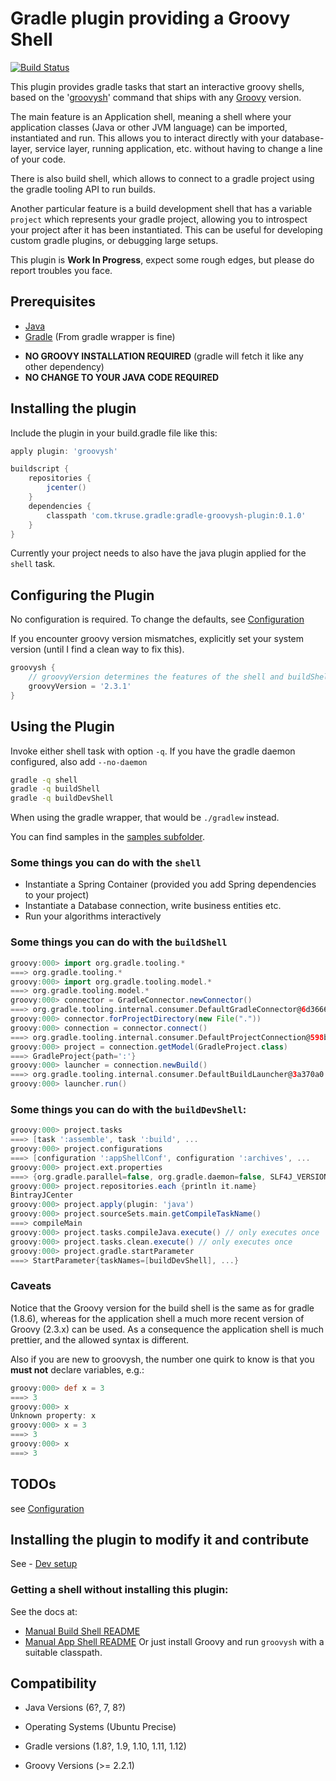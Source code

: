# Gradle plugin providing a Groovy Shell

[![Build Status](https://travis-ci.org/tkruse/gradle-groovysh-plugin.svg)](https://travis-ci.org/tkruse/gradle-groovysh-plugin)

This plugin provides gradle tasks that start an interactive groovy shells, based on
the '[groovysh](http://groovy.codehaus.org/Groovy+Shell)' command that ships with any [Groovy](http://groovy.codehaus.org/) version.

The main feature is an Application shell, meaning a shell where your application
classes (Java or other JVM language) can be imported, instantiated and run. This allows you to interact
directly with your database-layer, service layer, running application, etc. without having to
change a line of your code.

There is also build shell, which allows to connect to a gradle project using the gradle tooling API to run builds.

Another particular feature is a build development shell that has a variable ```project``` which represents
your gradle project, allowing you to introspect your project after it has been instantiated. This can be useful
for developing custom gradle plugins, or debugging large setups.


This plugin is **Work In Progress**, expect some rough edges, but please do report troubles you face.


## Prerequisites

* [Java](http://www.java.com/)
* [Gradle](http://www.gradle.org) (From gradle wrapper is fine)

- **NO GROOVY INSTALLATION REQUIRED** (gradle will fetch it like any other dependency)
- **NO CHANGE TO YOUR JAVA CODE REQUIRED**


## Installing the plugin

Include the plugin in your build.gradle file like this:

```Groovy
apply plugin: 'groovysh'

buildscript {
    repositories {
        jcenter()
    }
    dependencies {
        classpath 'com.tkruse.gradle:gradle-groovysh-plugin:0.1.0'
    }
}

```

Currently your project needs to also have the java plugin applied for the ```shell``` task.

## Configuring the Plugin

No configuration is required. To change the defaults, see [Configuration](doc/Configuration.md)

If you encounter groovy version mismatches, explicitly set your system version (until I find a clean way to fix this).
```Groovy
groovysh {
    // groovyVersion determines the features of the shell and buildShell tasks.
    groovyVersion = '2.3.1'
}
```


## Using the Plugin

Invoke either shell task with option ```-q```.
If you have the gradle daemon configured, also add ```--no-daemon```

```bash
gradle -q shell
gradle -q buildShell
gradle -q buildDevShell
```
When using the gradle wrapper, that would be ```./gradlew``` instead.

You can find samples in the [samples subfolder](samples/README.md).



### Some things you can do with the ```shell```

- Instantiate a Spring Container (provided you add Spring dependencies to your project)
- Instantiate a Database connection, write business entities etc.
- Run your algorithms interactively

### Some things you can do with the ```buildShell```

```Groovy
groovy:000> import org.gradle.tooling.*
===> org.gradle.tooling.*
groovy:000> import org.gradle.tooling.model.*
===> org.gradle.tooling.model.*
groovy:000> connector = GradleConnector.newConnector()
===> org.gradle.tooling.internal.consumer.DefaultGradleConnector@6d3666fb
groovy:000> connector.forProjectDirectory(new File("."))
groovy:000> connection = connector.connect()
===> org.gradle.tooling.internal.consumer.DefaultProjectConnection@598b4d64
groovy:000> project = connection.getModel(GradleProject.class)
===> GradleProject{path=':'}
groovy:000> launcher = connection.newBuild()
===> org.gradle.tooling.internal.consumer.DefaultBuildLauncher@3a370a0
groovy:000> launcher.run()
```

### Some things you can do with the ```buildDevShell```:

```Groovy
groovy:000> project.tasks
===> [task ':assemble', task ':build', ...
groovy:000> project.configurations
===> [configuration ':appShellConf', configuration ':archives', ...
groovy:000> project.ext.properties
===> {org.gradle.parallel=false, org.gradle.daemon=false, SLF4J_VERSION=1.7.7}
groovy:000> project.repositories.each {println it.name}
BintrayJCenter
groovy:000> project.apply(plugin: 'java')
groovy:000> project.sourceSets.main.getCompileTaskName()
===> compileMain
groovy:000> project.tasks.compileJava.execute() // only executes once
groovy:000> project.tasks.clean.execute() // only executes once
groovy:000> project.gradle.startParameter
===> StartParameter{taskNames=[buildDevShell], ...}
```

### Caveats


Notice that the Groovy version for the build shell is the same as for gradle (1.8.6), whereas for the application
shell a much more recent version of Groovy (2.3.x) can be used. As a consequence the application shell is much prettier,
and the allowed syntax is different.

Also if you are new to groovysh, the number one quirk to know is that you **must not** declare variables, e.g.:

```Groovy
groovy:000> def x = 3
===> 3
groovy:000> x
Unknown property: x
groovy:000> x = 3
===> 3
groovy:000> x
===> 3
```

## TODOs

see [Configuration](doc/TODO.md)

## Installing the plugin to modify it and contribute

See - [Dev setup](doc/Contributing.md)

### Getting a shell without installing this plugin:

See the docs at:
 - [Manual Build Shell README](doc/InstallBuildDevShellManually.md)
 - [Manual App Shell README](doc/InstallAppShellManually.md)
Or just install Groovy and run ```groovysh``` with a suitable classpath.

## Compatibility

* Java Versions (6?, 7, 8?)

* Operating Systems (Ubuntu Precise)

* Gradle versions (1.8?, 1.9, 1.10, 1.11, 1.12)

* Groovy Versions (>= 2.2.1)

